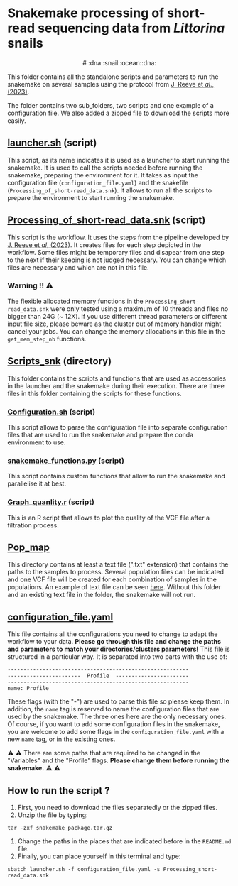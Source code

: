 # Snakemake processing of short-read sequencing data from *Littorina* snails
<p align="center">
# :dna::snail::ocean::dna:
</p>



This folder contains all the standalone scripts and parameters to run the snakemake on several samples using the protocol from [J. Reeve et *al*., (2023)](https://www.protocols.io/private/C9EE16909F3011EE839C0A58A9FEAC02). 


The folder contains two sub_folders, two scripts and one example of a configuration file. We also added a zipped file to download the scripts more easily.



## [launcher.sh](./launcher.sh) (script)

This script, as its name indicates it is used as a launcher to start running the snakemake. It is used to call the scripts needed before running the snakemake, preparing the environment for it. It takes as input the configuration file (`configuration_file.yaml`) and the snakefile (`Processing_of_short-read_data.snk`). It allows to run all the scripts to prepare the environment to start running the snakemake.


## [Processing_of_short-read_data.snk](./Processing_of_short-read_data.snk) (script)

This script is the workflow. It uses the steps from the pipeline developed by [J. Reeve et *al*, (2023)](https://www.protocols.io/private/C9EE16909F3011EE839C0A58A9FEAC02). It creates files for each step depicted in the workflow. Some files might be temporary files and disapear from one step to the next if their keeping is not judged necessary. You can change which files are necessary and which are not in this file.

### Warning !! :warning:

The flexible allocated memory functions in the `Processing_short-read_data.snk` were only tested using a maximum of 10 threads and files no bigger than 24G (~ 12X). If you use different thread parameters or different input file size, please beware as the cluster out of memory handler might cancel your jobs. You can change the memory allocations in this file in the `get_mem_step_nb` functions.

## [Scripts_snk](./Scripts_snk/) (directory)

This folder contains the scripts and functions that are used as accessories in the launcher and the snakemake during their execution.
There are three files in this folder containing the scripts for these functions.

### [Configuration.sh](./Scripts_snk/Configuration.sh) (script)

This script allows to parse the configuration file into separate configuration files that are used to run the snakemake and prepare the conda environment to use.

### [snakemake_functions.py](./Scripts_snk/snakemake_functions.py) (script)

This script contains custom functions that allow to run the snakemake and parallelise it at best.

### [Graph_quanlity.r](./Scripts_snk/Graph_quality.r) (script)

This is an R script that allows to plot the quality of the VCF file after a filtration process. 

## [Pop_map](./Pop_map/)

This directory contains at least a text file (".txt" extension) that contains the paths to the samples to process. Several population files can be indicated and one VCF file will be created for each combination of samples in the populations. An example of text file can be seen [here](./Pop_map/France.txt).
Without this folder and an existing text file in the folder, the snakemake will not run.

## [configuration_file.yaml](./configuration_file.yaml)

This file contains all the configurations you need to change to adapt the workflow to your data. __Please go through this file and change the paths and parameters to match your directories/clusters parameters!__
This file is structured in a particular way. It is separated into two parts with the use of:
```
---------------------------------------------------------
-----------------------  Profile  -----------------------
---------------------------------------------------------
name: Profile
```
These flags (with the "-") are used to parse this file so please keep them. In addition, the `name` tag is reserved to name the configuration files that are used by the snakemake. The three ones here are the only necessary ones. Of course, if you want to add some configuration files in the snakemake, you are welcome to add some flags in the `configuration_file.yaml` with a new `name` tag, or in the existing ones.

:warning: :warning: There are some paths that are required to be changed in the "Variables" and the "Profile" flags. __Please change them before running the snakemake.__ :warning: :warning:

## How to run the script ?

1. First, you need to download the files separatedly or the zipped files.
1. Unzip the file by typing:
```
tar -zxf snakemake_package.tar.gz
```
1. Change the paths in the places that are indicated before in the `README.md` file.
1. Finally, you can place yourself in this terminal and type:
```
sbatch launcher.sh -f configuration_file.yaml -s Processing_short-read_data.snk
```

